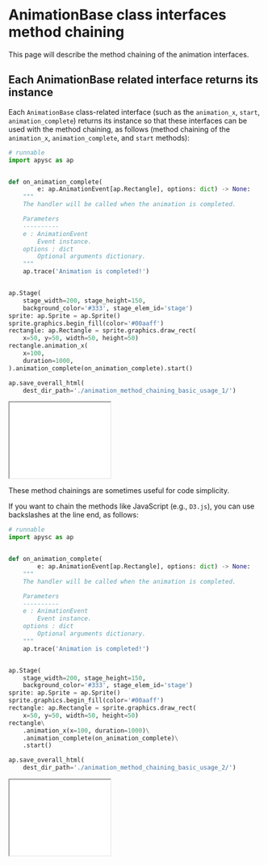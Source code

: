 # AnimationBase class interfaces method chaining

This page will describe the method chaining of the animation interfaces.

## Each AnimationBase related interface returns its instance

Each `AnimationBase` class-related interface (such as the `animation_x`, `start`, `animation_complete`) returns its instance so that these interfaces can be used with the method chaining, as follows (method chaining of the `animation_x`, `animation_complete`, and `start` methods):

```py
# runnable
import apysc as ap


def on_animation_complete(
        e: ap.AnimationEvent[ap.Rectangle], options: dict) -> None:
    """
    The handler will be called when the animation is completed.

    Parameters
    ----------
    e : AnimationEvent
        Event instance.
    options : dict
        Optional arguments dictionary.
    """
    ap.trace('Animation is completed!')


ap.Stage(
    stage_width=200, stage_height=150,
    background_color='#333', stage_elem_id='stage')
sprite: ap.Sprite = ap.Sprite()
sprite.graphics.begin_fill(color='#00aaff')
rectangle: ap.Rectangle = sprite.graphics.draw_rect(
    x=50, y=50, width=50, height=50)
rectangle.animation_x(
    x=100,
    duration=1000,
).animation_complete(on_animation_complete).start()

ap.save_overall_html(
    dest_dir_path='./animation_method_chaining_basic_usage_1/')
```

<iframe src="static/animation_method_chaining_basic_usage_1/index.html" width="200" height=150></iframe>

These method chainings are sometimes useful for code simplicity.

If you want to chain the methods like JavaScript (e.g., `D3.js`), you can use backslashes at the line end, as follows:

```py
# runnable
import apysc as ap


def on_animation_complete(
        e: ap.AnimationEvent[ap.Rectangle], options: dict) -> None:
    """
    The handler will be called when the animation is completed.

    Parameters
    ----------
    e : AnimationEvent
        Event instance.
    options : dict
        Optional arguments dictionary.
    """
    ap.trace('Animation is completed!')


ap.Stage(
    stage_width=200, stage_height=150,
    background_color='#333', stage_elem_id='stage')
sprite: ap.Sprite = ap.Sprite()
sprite.graphics.begin_fill(color='#00aaff')
rectangle: ap.Rectangle = sprite.graphics.draw_rect(
    x=50, y=50, width=50, height=50)
rectangle\
    .animation_x(x=100, duration=1000)\
    .animation_complete(on_animation_complete)\
    .start()

ap.save_overall_html(
    dest_dir_path='./animation_method_chaining_basic_usage_2/')
```

<iframe src="static/animation_method_chaining_basic_usage_2/index.html" width="200" height=150></iframe>
